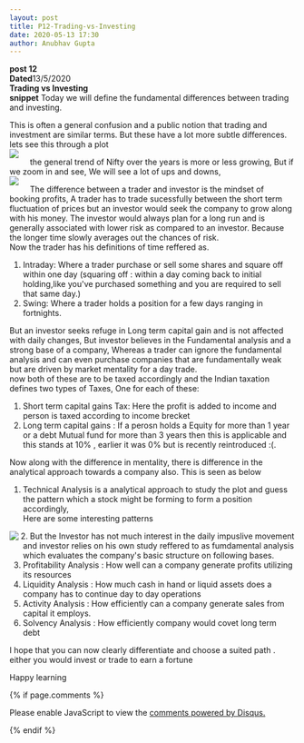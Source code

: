 ```yaml
---
layout: post
title: P12-Trading-vs-Investing
date: 2020-05-13 17:30 
author: Anubhav Gupta
---
```

<style>
    header{
      
     background-color: rgba(249, 241 ,241 , 0.7);
         font-weight: bolder;
         font-size: larger;
         font-family: fantasy;
        }
    
      div{
        background-image: url("https://i.postimg.cc/y6fw6m3Y/yoann-siloine-dyax-Q-ao-GWY-unsplash.jpg");
      }
      </style>

**post 12** <br/>
**Dated**13/5/2020<br/>
**Trading vs Investing** <br/>
**snippet** Today we will define the fundamental differences between trading and investing.<br/>

This is often a general confusion and a public notion that trading and investment are similar terms. But these have a lot more subtle differences. lets see this through a plot <br/>
<img style="float:left; margin-right: 20px" src="https://i.postimg.cc/4dhBTx5j/Capture.jpg">


the general trend of Nifty over the years is more or less growing, But if we zoom in and see, We will see a lot of ups and downs,<br/>
<img style="float:left; margin-right: 20px" src="https://i.postimg.cc/1XhMR17X/Capturecxrsfdg.jpg">

The difference between a trader and investor is the mindset of booking profits, A trader has to trade sucessfully between the short term fluctuation of prices but an investor would seek the company to grow along with his money. The investor would always plan for a long run and is generally associated with lower risk as compared to an investor. Because the longer time slowly averages out the chances of risk.<br/>
Now the trader has his definitions of time reffered as.<br/>
1. Intraday: Where a trader purchase or sell some shares and square off within one day (squaring off : within a day coming back to initial holding,like you've purchased something and you are required to sell that same day.)<br/>
2. Swing: Where a trader holds a position for a few days ranging in fortnights.<br/>

But an investor seeks refuge in Long term capital gain and is not affected with daily changes, But investor believes in the Fundamental analysis and a strong base of a company, Whereas a trader can ignore the fundamental analysis and can even purchase companies that are fundamentally weak but are driven by market mentality for a day trade.<br/>
now both of these are to be taxed accordingly and the Indian taxation defines two types of Taxes, One for each of these:
1. Short term capital gains Tax: Here the profit is added to income and person is taxed according to income brecket
2. Long term capital gains : If a perosn holds a Equity for more than 1 year or a debt Mutual fund for more than 3 years then this is applicable and this stands at 10% , earlier it was 0% but is recently reintroduced :(.<br/>

Now along with the difference in mentality, there is difference in the analytical approach towards a company also. This is seen as below<br/>
1. Technical Analysis is a analytical approach to study the plot and guess the pattern which a stock might be forming to form a position accordingly,<br/>
Here are some interesting patterns<br/>
<img style="float:left; margin-right: 20px" src="https://i.postimg.cc/6qrcybF0/0_6EW3YFJs2Nw2E5bS_.png">

2. But the Investor has not much interest in the daily impuslive movement and investor relies on his own study reffered to as fumdamental analysis which evaluates the company's basic structure on following bases.<br/>
1. Profitability Analysis : How well can a company generate profits utilizing its resources
2. Liquidity Analysis : How much cash in hand or liquid assets does a company has to continue day to day operations
3. Activity Analysis : How efficiently can a company generate sales from capital it employs.
4. Solvency Analysis : How efficiently company would covet long term debt

I hope that you can now clearly differentiate and choose a suited path . either you would invest or trade to earn a fortune<br/>

Happy learning



{% if page.comments %}

<div id="disqus_thread"></div>
<script>
(function() { // DON'T EDIT BELOW THIS LINE
var d = document, s = d.createElement('script');
s.src = 'https://https-gupta-anubhav12-github-io-fortheloveofnifty.disqus.com/embed.js';
s.setAttribute('data-timestamp', +new Date());
(d.head || d.body).appendChild(s);
})();
</script>
<noscript>Please enable JavaScript to view the <a href="https://disqus.com/?ref_noscript">comments powered by Disqus.</a></noscript>

{% endif %}